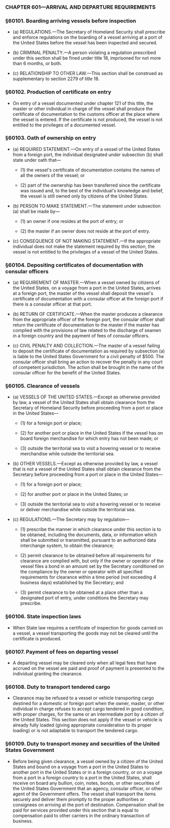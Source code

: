 ### **CHAPTER 601—ARRIVAL AND DEPARTURE REQUIREMENTS**

### §60101. Boarding arriving vessels before inspection
* (a) REGULATIONS.—The Secretary of Homeland Security shall prescribe and enforce regulations on the boarding of a vessel arriving at a port of the United States before the vessel has been inspected and secured.

* (b) CRIMINAL PENALTY.—A person violating a regulation prescribed under this section shall be fined under title 18, imprisoned for not more than 6 months, or both.

* (c) RELATIONSHIP TO OTHER LAW.—This section shall be construed as supplementary to section 2279 of title 18.

### §60102. Production of certificate on entry
* On entry of a vessel documented under chapter 121 of this title, the master or other individual in charge of the vessel shall produce the certificate of documentation to the customs officer at the place where the vessel is entered. If the certificate is not produced, the vessel is not entitled to the privileges of a documented vessel.

### §60103. Oath of ownership on entry
* (a) REQUIRED STATEMENT.—On entry of a vessel of the United States from a foreign port, the individual designated under subsection (b) shall state under oath that—

  * (1) the vessel's certificate of documentation contains the names of all the owners of the vessel; or

  * (2) part of the ownership has been transferred since the certificate was issued and, to the best of the individual's knowledge and belief, the vessel is still owned only by citizens of the United States.


* (b) PERSON TO MAKE STATEMENT.—The statement under subsection (a) shall be made by—

  * (1) an owner if one resides at the port of entry; or

  * (2) the master if an owner does not reside at the port of entry.


* (c) CONSEQUENCE OF NOT MAKING STATEMENT.—If the appropriate individual does not make the statement required by this section, the vessel is not entitled to the privileges of a vessel of the United States.

### §60104. Depositing certificates of documentation with consular officers
* (a) REQUIREMENT OF MASTER.—When a vessel owned by citizens of the United States, on a voyage from a port in the United States, arrives at a foreign port, the master of the vessel shall deposit the vessel's certificate of documentation with a consular officer at the foreign port if there is a consular officer at that port.

* (b) RETURN OF CERTIFICATE.—When the master produces a clearance from the appropriate officer of the foreign port, the consular officer shall return the certificate of documentation to the master if the master has complied with the provisions of law related to the discharge of seamen in a foreign country and the payment of fees of consular officers.

* (c) CIVIL PENALTY AND COLLECTION.—The master of a vessel failing to deposit the certificate of documentation as required by subsection (a) is liable to the United States Government for a civil penalty of $500. The consular officer shall bring an action to recover the penalty in any court of competent jurisdiction. The action shall be brought in the name of the consular officer for the benefit of the United States.

### §60105. Clearance of vessels
* (a) VESSELS OF THE UNITED STATES.—Except as otherwise provided by law, a vessel of the United States shall obtain clearance from the Secretary of Homeland Security before proceeding from a port or place in the United States—

  * (1) for a foreign port or place;

  * (2) for another port or place in the United States if the vessel has on board foreign merchandise for which entry has not been made; or

  * (3) outside the territorial sea to visit a hovering vessel or to receive merchandise while outside the territorial sea.


* (b) OTHER VESSELS.—Except as otherwise provided by law, a vessel that is not a vessel of the United States shall obtain clearance from the Secretary before proceeding from a port or place in the United States—

  * (1) for a foreign port or place;

  * (2) for another port or place in the United States; or

  * (3) outside the territorial sea to visit a hovering vessel or to receive or deliver merchandise while outside the territorial sea.


* (c) REGULATIONS.—The Secretary may by regulation—

  * (1) prescribe the manner in which clearance under this section is to be obtained, including the documents, data, or information which shall be submitted or transmitted, pursuant to an authorized data interchange system, to obtain the clearance;

  * (2) permit clearance to be obtained before all requirements for clearance are complied with, but only if the owner or operator of the vessel files a bond in an amount set by the Secretary conditioned on the compliance by the owner or operator with all specified requirements for clearance within a time period (not exceeding 4 business days) established by the Secretary; and

  * (3) permit clearance to be obtained at a place other than a designated port of entry, under conditions the Secretary may prescribe.

### §60106. State inspection laws
* When State law requires a certificate of inspection for goods carried on a vessel, a vessel transporting the goods may not be cleared until the certificate is produced.

### §60107. Payment of fees on departing vessel
* A departing vessel may be cleared only when all legal fees that have accrued on the vessel are paid and proof of payment is presented to the individual granting the clearance.

### §60108. Duty to transport tendered cargo
* Clearance may be refused to a vessel or vehicle transporting cargo destined for a domestic or foreign port when the owner, master, or other individual in charge refuses to accept cargo tendered in good condition, with proper charges, for the same or an intermediate port by a citizen of the United States. This section does not apply if the vessel or vehicle is already fully loaded (giving appropriate consideration to its proper loading) or is not adaptable to transport the tendered cargo.

### §60109. Duty to transport money and securities of the United States Government
* Before being given clearance, a vessel owned by a citizen of the United States and bound on a voyage from a port in the United States to another port in the United States or in a foreign country, or on a voyage from a port in a foreign country to a port in the United States, shall receive on board any bullion, coin, notes, bonds, or other securities of the United States Government that an agency, consular officer, or other agent of the Government offers. The vessel shall transport the items securely and deliver them promptly to the proper authorities or consignees on arriving at the port of destination. Compensation shall be paid for services provided under this section that is equal to compensation paid to other carriers in the ordinary transaction of business.